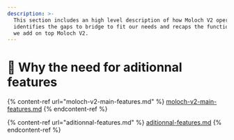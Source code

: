 ```yaml
---
description: >-
  This section includes an high level description of how Moloch V2 operates,
  identifies the gaps to bridge to fit our needs and recaps the functionnalities
  we add on top Moloch V2.
---
```


# 👾 Why the need for aditionnal features

{% content-ref url="moloch-v2-main-features.md" %}
[moloch-v2-main-features.md](moloch-v2-main-features.md)
{% endcontent-ref %}

{% content-ref url="aditionnal-features.md" %}
[aditionnal-features.md](aditionnal-features.md)
{% endcontent-ref %}
